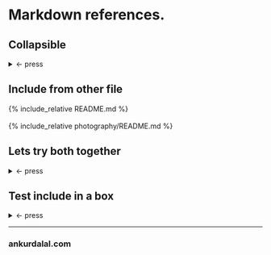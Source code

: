 # Markdown references.

## Collapsible

<details>
<summary> <- press </summary>
<!-- Necessary empty line -->

  [photography test](./photography/docs)

</details>

## Include from other file
<!-- jekyll specific -->
<!-- if using only 'include', it must be contained in _include -->
{% include_relative README.md %}
<br>
<br>
{% include_relative photography/README.md %}

## Lets try both together

<details>
<summary> <- press </summary>
<!-- Necessary empty line -->

  {% include_relative photography/README.md %}

</details>

## Test include in a box

<details>
<summary> <- press </summary>
<!-- Necessary empty line -->

```
  {% include_relative photography/README.md %}
```

</details>

---
### ankurdalal.com